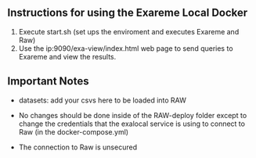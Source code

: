 **Instructions for using the Exareme Local Docker**
-

1) Execute start.sh (set ups the enviroment and executes Exareme and Raw)
2) Use the ip:9090/exa-view/index.html web page to send queries to Exareme and view the results.

**Important Notes**
-
- datasets: add your csvs here to be loaded into RAW

- No changes should be done inside of the RAW-deploy folder except to change the credentials that the exalocal service is using to connect to Raw (in the docker-compose.yml)

- The connection to Raw is unsecured
